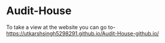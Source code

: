 # Audit-House

To take a view at the website you can go to-https://utkarshsingh5298291.github.io/Audit-House-github.io/
